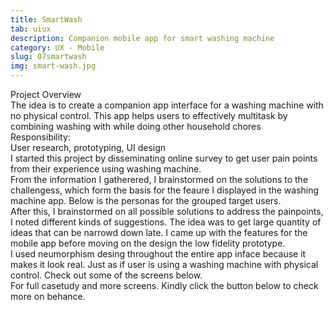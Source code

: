```yaml
---
title: SmartWash
tab: uiux
description: Companion mobile app for smart washing machine
category: UX - Mobile
slug: 07smartwash
img: smart-wash.jpg
---
```


<div class="grid grid-cols-1 md:grid-cols-2 gap-16 pt-6">
  <div>
    <div class="text-black dark:text-white font-bold text-2xl">
      Project Overview
    </div>
    <div class="lg:pt-4 leading-9">
    The idea is to create a companion app interface for a washing machine with no physical control. This app helps users to effectively multitask by combining washing with while doing other household chores
    </div>
  </div>

  <div>
  <span class = "text-black dark:text-white font-bold text-2xl"> Responsibility:</span>
  <div class = "pt-4"> User research, prototyping, UI design</div>
  </div>
</div>

  <div class="mt-16">
    <div><dynamic-image filename="smart-wash.jpg"></dynamic-image> </div>   
  </div>

<div class="grid grid-cols-1 md:grid-cols-2 gap-16 mt-16">
<div class=" pt-4 lg:pt-4 mb-4 leading-9">
I started this project by disseminating online survey to get user pain points from their experience using washing machine. 
</div>
<div> From the information I gatherered, I brainstormed on the solutions to the challengess, which form the basis for the feaure I displayed in the washing machine app. Below is the personas for the grouped target users.
</div>
</div>

  <div class="mt-14">
    <div><dynamic-image filename="smart-persona 1.jpg"></dynamic-image> </div>
    <div><dynamic-image filename="smart-persona 2.jpg"></dynamic-image> </div>
  </div>

<!--more-->

  <div class="mt-14 pt-4 lg:p-4 mb-4 leading-9">
    After this, I brainstormed on all possible solutions to address the painpoints, I noted different kinds of suggestions. The idea was to get large quantity of ideas that can be narrowd down late. I came up with the features for the mobile app before moving on the design the low fidelity prototype.  
  </div>

<div class=" pt-4 lg:p-4 mb-4 leading-9">
I used neumorphism desing throughout the entire app inface because it makes it look real. Just as if user is using a washing machine with physical control. Check out some of the screens below.
</div>

   <div class="mt-14">
    <div><dynamic-image filename="03.jpg"></dynamic-image> </div>
  </div>
    <div class="">
    <div><dynamic-image filename="04.jpg"></dynamic-image> </div>
  </div>
      <div class="">
    <div><dynamic-image filename="06.jpg"></dynamic-image> </div>
  </div>
      <div class="">
    <div><dynamic-image filename="10.jpg"></dynamic-image> </div>
  </div>

<div class="pt-4 lg:p-4 mb-4 leading-9">
For full casetudy and more screens. Kindly click the button below to check more on behance.
</div>
<btn3 class ="mt-4" text="See More" href="https://www.behance.net/gallery/122839283/SmartWash-Companion-App-for-Smart-Washing-Machine"> </btn3 >
